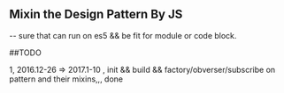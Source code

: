 ## Mixin the Design Pattern By JS

-- sure that can run on es5 && be fit for module or code block.

##TODO

1,  2016.12-26 => 2017.1-10 , init && build && factory/obverser/subscribe on pattern and their mixins,,, done